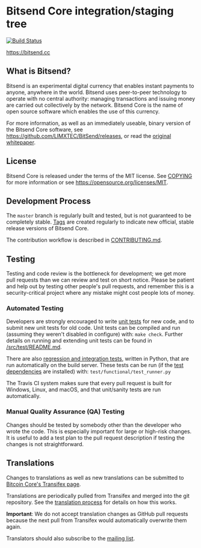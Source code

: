 Bitsend Core integration/staging tree
=====================================

[![Build Status](https://travis-ci.org/LIMXTEC/BitSend.svg?branch=master)](https://travis-ci.org/LIMXTEC/BitSend)

https://bitsend.cc

What is Bitsend?
----------------

Bitsend is an experimental digital currency that enables instant payments to
anyone, anywhere in the world. Bitsend uses peer-to-peer technology to operate
with no central authority: managing transactions and issuing money are carried
out collectively by the network. Bitsend Core is the name of open source
software which enables the use of this currency.

For more information, as well as an immediately useable, binary version of
the Bitsend Core software, see https://github.com/LIMXTEC/BitSend/releases, or read the
[original whitepaper](https://github.com/LIMXTEC/BitSend/releases/download/v0.14.0.5/Z.Whitepaper.E3.Juni.2018.pdf).

License
-------

Bitsend Core is released under the terms of the MIT license. See [COPYING](COPYING) for more
information or see https://opensource.org/licenses/MIT.

Development Process
-------------------

The `master` branch is regularly built and tested, but is not guaranteed to be
completely stable. [Tags](https://github.com/LIMXTEC/BitSend/tags) are created
regularly to indicate new official, stable release versions of Bitsend Core.

The contribution workflow is described in [CONTRIBUTING.md](CONTRIBUTING.md).

Testing
-------

Testing and code review is the bottleneck for development; we get more pull
requests than we can review and test on short notice. Please be patient and help out by testing
other people's pull requests, and remember this is a security-critical project where any mistake might cost people
lots of money.

### Automated Testing

Developers are strongly encouraged to write [unit tests](src/test/README.md) for new code, and to
submit new unit tests for old code. Unit tests can be compiled and run
(assuming they weren't disabled in configure) with: `make check`. Further details on running
and extending unit tests can be found in [/src/test/README.md](/src/test/README.md).

There are also [regression and integration tests](/test), written
in Python, that are run automatically on the build server.
These tests can be run (if the [test dependencies](/test) are installed) with: `test/functional/test_runner.py`

The Travis CI system makes sure that every pull request is built for Windows, Linux, and macOS, and that unit/sanity tests are run automatically.

### Manual Quality Assurance (QA) Testing

Changes should be tested by somebody other than the developer who wrote the
code. This is especially important for large or high-risk changes. It is useful
to add a test plan to the pull request description if testing the changes is
not straightforward.

Translations
------------

Changes to translations as well as new translations can be submitted to
[Bitcoin Core's Transifex page](https://www.transifex.com/projects/p/bitcoin/).

Translations are periodically pulled from Transifex and merged into the git repository. See the
[translation process](doc/translation_process.md) for details on how this works.

**Important**: We do not accept translation changes as GitHub pull requests because the next
pull from Transifex would automatically overwrite them again.

Translators should also subscribe to the [mailing list](https://groups.google.com/forum/#!forum/bitcoin-translators).
